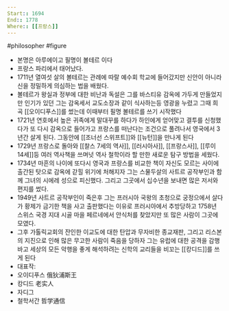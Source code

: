 ```yaml
---
Start:: 1694
End:: 1778
Where:: [[프랑스]]
---
```

#philosopher #figure
- 본명은 아루에이고 필명이 볼테르 이다
- 프랑스 파리에서 태어났다.
- 1711년 열여섯 살의 볼테르는 관례에 따랄 예수회 학교에 들어갔지만 신안이 아니라 신을 정밀하게 의심하는 법을 배웠다.
- 볼테르가 왕실과 정부에 대한 비난과 독설은 그를 바스티유 감옥에 가두게 만들었지만 인기가 있던 그는 감옥세서 교도소장과 같이 식사하는등 영광을 누렸고 그때 희곡 [[오이디푸스]]를 썼는데 이때부터 필명 볼테르를 쓰기 시작했다
- 1721년 연호에서 높은 귀족에게 말대꾸를 하다가 하인에게 얻어맞고 결투를 신청했다가 또 다시 감옥으로 들어가고 프랑스를 떠난다는 조건으로 풀려나서 영국에서 3년간 살게 된다. 그동안에 [[조너선 스위프트]]와 [[뉴턴]]을 만나게 된다
- 1729년 프랑스로 돌아와 [[찰스 7세의 역사]], [[러시아사]], [[프랑스사]], [[루이 14세]]등 여러 역사책을 쓰며넛 역사 철학이라 할 만한 새로운 탐구 방법을 세웠다.
- 1734년 마흔의 나이에 또다시 영국과 프랑스를 비교한 책이 자신도 모르는 사이에 출간된 탓으로 감옥에 갇힐 위기에 처해지자 그는 스물두살의 사트르 공작부인과 함께 그녀의 시에레 성으로 피신했다. 그리고 그곳에서 십수년을 보내면 많은 저서와 편지를 썼다.
- 1949년 사트르 공작부인이 죽은후 그는 프러시아 국왕의 초청으로 궁정으에서 살다가 황제가 금기한 책을 사고 출판했다는 이유로 프러시아에서 추방당하고 1758년 스위스 국경 지대 시골 마을 페르네에서 안식처를 찾았지만 또 많은 사람이 그곳에 모였다.
- 그후 가톨릭교회의 잔인한 이교도에 대한 탄압과 무자비한 종교재판, 그리고 리스본의 지진으로 인해 많은 무고한 사람이 죽음을 당하자 그는 유럽에 대한 공격을 감행바고 세상의 모든 악행을 좋게 해석하려는 신학의 교리들을 비꼬는 [[캉디드]]를 쓰게 된다
- 대표작:
- 오이디푸스 俄狄浦斯王
- 캉디드 老实人
- 자디그
- 철학서간 哲学通信
